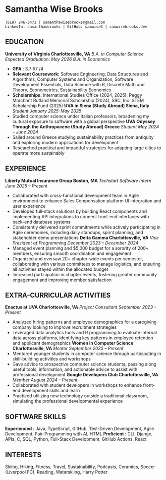# Samantha Wise Brooks

```
(619) 246-3471 | samanthawisebrooks@gmail.com
LinkedIn: samanthawbrooks | GitHub: samwise3 | samwisebrooks.dev
```
## EDUCATION

**University of Virginia Charlottesville, VA**
_B.A. in Computer Science Expected Graduation: May 2026
B.A. in Economics_

- **GPA** : 3.7 57 /4.
- **Relevant Coursework:** Software Engineering, Data Structures and Algorithms, Computer Systems and Organization,
    Software Development Essentials, Data Science with R, Discrete Math and Theory, Econometrics, Sustainability Economics
- **Scholarships:** International Studies Office (2024, 2025), Peggy Marchant Rutland Memorial Scholarship (2024), SRC, Inc.
    STEM Scholarship Fund (2025)
**UVA in Siena (Study Abroad) Siena, Italy**
_Student January 2025-May 2025_
- Studied computer science under Italian professors, broadening my cultural exposure to software with a global perspective
**UVA Odyssey Through the Anthropocene (Study Abroad) Greece**
_Student May 2024 – June 2024_
- Sailed around Greece studying sustainability practices from antiquity and exploring modern applications for development
- Researched practical and impactful strategies for adapting large cities to operate more sustainably

## EXPERIENCE

**Liberty Mutual Insurance Group Boston, MA**
_Techstart Software Intern June 2025 – Present_

- Collaborated with cross-functional development team in Agile environment to enhance Sales Compensation platform
    UI integration and user experience
- Developed full-stack solutions by building React components and implementing API integrations to connect front-end
    interfaces with back-end database systems
- Consistently delivered sprint commitments while actively participating in Agile ceremonies, including daily standups,
    sprint planning, and stakeholder demo presentations
**Delta Gamma Charlottesville, VA**
_Vice President of Programming December 2023 – December 2024_
- Managed event planning and $5,000 budget for a sorority of 200+ members, ensuring smooth coordination and engagement
- Organized and oversaw 20+ chapter-wide events per semester, collaborating with various committees to manage logistics,
and ensuring all activities stayed within the allocated budget
- Increased participation in chapter events, fostering greater community engagement and improving member satisfaction

## EXTRA-CURRICULAR ACTIVITIES

**Enactus at UVA Charlottesville, VA**
_Project Consultant September 2023 – Present_

- Analyzed hiring patterns and employee demographics for a caregiving company looking to improve recruitment strategies
- Leveraged data analytics tools and R programming to evaluate internal data across platforms, identifying key patterns in
    employee retention and applicant demographics
**Women in Computer Science Charlottesville, VA**
_Mentor September 2023 – Present_
- Mentored younger students in computer science through participating in skill-building activities and workshops
- Gave advice to prospective computer science students, passing along useful tools, information, and actionable advice to assist
with professional development
**Google Developers Club Charlottesville, VA**
_Member August 2024 – Present_
- Collaborated with student developers in workshops to enhance front-end development skills and learn
- Practiced utilizing new technology outside a traditional classroom, simulating the professional developmental experience

## SOFTWARE SKILLS

**Experienced** : Java, TypeScript, GitHub, Test-Driven Development, Agile Development, Pair-Programming with AI, HTML
**Proficient** : CLI, Django, APIs, C, SQL, Python, Full-Stack Development, GitHub Actions, React

## INTERESTS

Skiing, Hiking, Fitness, Travel, Sustainability, Podcasts, Ceramics, Soccer (Liverpool FC), Reading, Waterskiing, Harry Potter


